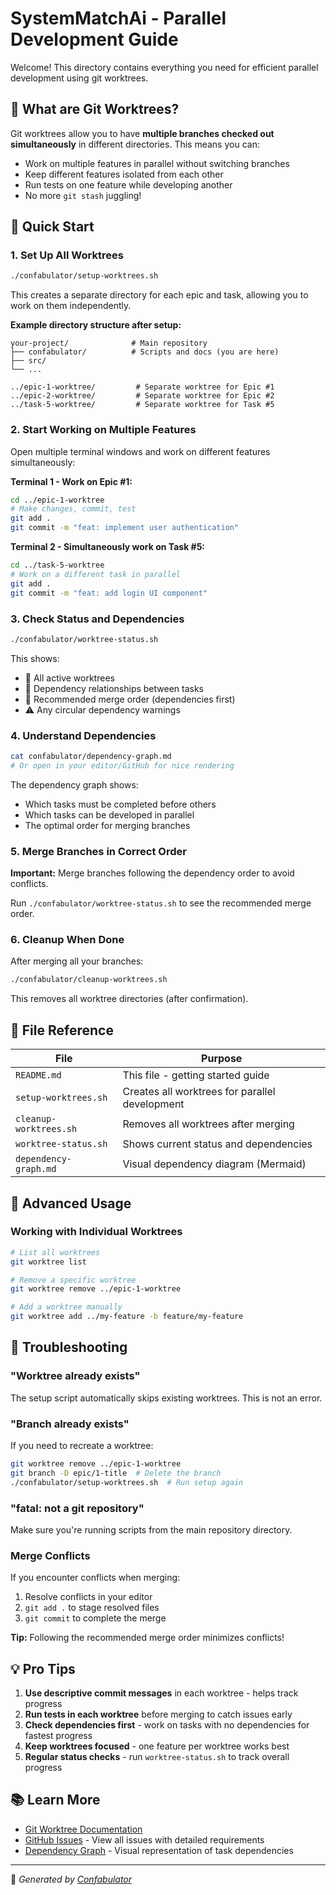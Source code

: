 # SystemMatchAi - Parallel Development Guide

Welcome! This directory contains everything you need for efficient parallel development using git worktrees.

## 🌳 What are Git Worktrees?

Git worktrees allow you to have **multiple branches checked out simultaneously** in different directories.
This means you can:

- Work on multiple features in parallel without switching branches
- Keep different features isolated from each other
- Run tests on one feature while developing another
- No more `git stash` juggling!

## 🚀 Quick Start

### 1. Set Up All Worktrees

```bash
./confabulator/setup-worktrees.sh
```

This creates a separate directory for each epic and task, allowing you to work on them independently.

**Example directory structure after setup:**
```
your-project/              # Main repository
├── confabulator/          # Scripts and docs (you are here)
├── src/
└── ...

../epic-1-worktree/         # Separate worktree for Epic #1
../epic-2-worktree/         # Separate worktree for Epic #2
../task-5-worktree/         # Separate worktree for Task #5
```

### 2. Start Working on Multiple Features

Open multiple terminal windows and work on different features simultaneously:

**Terminal 1 - Work on Epic #1:**
```bash
cd ../epic-1-worktree
# Make changes, commit, test
git add .
git commit -m "feat: implement user authentication"
```

**Terminal 2 - Simultaneously work on Task #5:**
```bash
cd ../task-5-worktree
# Work on a different task in parallel
git add .
git commit -m "feat: add login UI component"
```

### 3. Check Status and Dependencies

```bash
./confabulator/worktree-status.sh
```

This shows:
- 📂 All active worktrees
- 🔗 Dependency relationships between tasks
- 🔀 Recommended merge order (dependencies first)
- ⚠️  Any circular dependency warnings

### 4. Understand Dependencies

```bash
cat confabulator/dependency-graph.md
# Or open in your editor/GitHub for nice rendering
```

The dependency graph shows:
- Which tasks must be completed before others
- Which tasks can be developed in parallel
- The optimal order for merging branches

### 5. Merge Branches in Correct Order

**Important:** Merge branches following the dependency order to avoid conflicts.

Run `./confabulator/worktree-status.sh` to see the recommended merge order.

### 6. Cleanup When Done

After merging all your branches:

```bash
./confabulator/cleanup-worktrees.sh
```

This removes all worktree directories (after confirmation).

## 📁 File Reference

| File | Purpose |
|------|---------|
| `README.md` | This file - getting started guide |
| `setup-worktrees.sh` | Creates all worktrees for parallel development |
| `cleanup-worktrees.sh` | Removes all worktrees after merging |
| `worktree-status.sh` | Shows current status and dependencies |
| `dependency-graph.md` | Visual dependency diagram (Mermaid) |

## 🔧 Advanced Usage

### Working with Individual Worktrees

```bash
# List all worktrees
git worktree list

# Remove a specific worktree
git worktree remove ../epic-1-worktree

# Add a worktree manually
git worktree add ../my-feature -b feature/my-feature
```

## 🐛 Troubleshooting

### "Worktree already exists"
The setup script automatically skips existing worktrees. This is not an error.

### "Branch already exists"
If you need to recreate a worktree:
```bash
git worktree remove ../epic-1-worktree
git branch -D epic/1-title  # Delete the branch
./confabulator/setup-worktrees.sh  # Run setup again
```

### "fatal: not a git repository"
Make sure you're running scripts from the main repository directory.

### Merge Conflicts
If you encounter conflicts when merging:
1. Resolve conflicts in your editor
2. `git add .` to stage resolved files
3. `git commit` to complete the merge

**Tip:** Following the recommended merge order minimizes conflicts!

## 💡 Pro Tips

1. **Use descriptive commit messages** in each worktree - helps track progress
2. **Run tests in each worktree** before merging to catch issues early
3. **Check dependencies first** - work on tasks with no dependencies for fastest progress
4. **Keep worktrees focused** - one feature per worktree works best
5. **Regular status checks** - run `worktree-status.sh` to track overall progress

## 📚 Learn More

- [Git Worktree Documentation](https://git-scm.com/docs/git-worktree)
- [GitHub Issues](https://github.com/scrollinondubs/SpaBooker/issues) - View all issues with detailed requirements
- [Dependency Graph](./dependency-graph.md) - Visual representation of task dependencies

---

🤖 *Generated by [Confabulator](https://vibecodelisboa.com)*
